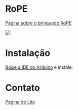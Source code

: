 # RoPE
<a href="http://lite.acad.univali.br/pt/rope-brinquedo-de-programar/">Página sobre o brinquedo RoPE</a>

<img src="https://image.ibb.co/fHwjaJ/android_chrome_192x192.png"/>

# Instalação
<a href="https://www.arduino.cc">Baixe a IDE do Arduino</a> e instale.

# Contato
<a href="http://lite.acad.univali.br/pt/#contact" taget="_blank">Página do Lite</a>
